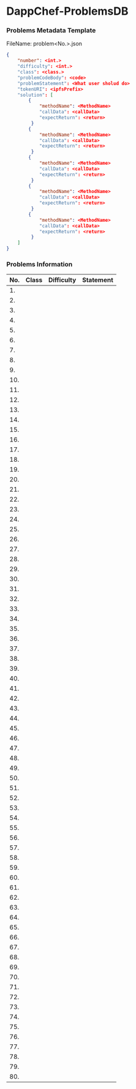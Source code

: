 # DappChef-ProblemsDB

### Problems Metadata Template
FileName: problem<No.>.json
```json
{
    "number": <int.>
    "difficulty": <int.>
    "class": <class.>
    "problemCodeBody": <code>
    "problemStatement": <What user sholud do>
    "tokenURI": <ipfsPrefix>
    "solution": [
        {
            "methodName": <MethodName>
            "callData": <callData>
            "expectReturn": <return>
         }
        {
            "methodName": <MethodName>
            "callData": <callData>
            "expectReturn": <return>
         }
        {
            "methodName": <MethodName>
            "callData": <callData>
            "expectReturn": <return>
         }
        {
            "methodName": <MethodName>
            "callData": <callData>
            "expectReturn": <return>
         }
        {
            "methodName": <MethodName>
            "callData": <callData>
            "expectReturn": <return>
         }
    ]
}
```

### Problems Information

| No. | Class | Difficulty | Statement |
| --- | --- | --- | --- |
| 1. ||||
| 2. ||||
| 3. ||||
| 4. ||||
| 5. ||||
| 6. ||||
| 7. ||||
| 8. ||||
| 9. ||||
| 10. ||||
| 11. ||||
| 12. ||||
| 13. ||||
| 14. ||||
| 15. ||||
| 16. ||||
| 17. ||||
| 18. ||||
| 19. ||||
| 20. ||||
| 21. ||||
| 22. ||||
| 23. ||||
| 24. ||||
| 25. ||||
| 26. ||||
| 27. ||||
| 28. ||||
| 29. ||||
| 30. ||||
| 31. ||||
| 32. ||||
| 33. ||||
| 34. ||||
| 35. ||||
| 36. ||||
| 37. ||||
| 38. ||||
| 39. ||||
| 40. ||||
| 41. ||||
| 42. ||||
| 43. ||||
| 44. ||||
| 45. ||||
| 46. ||||
| 47. ||||
| 48. ||||
| 49. ||||
| 50. ||||
| 51. ||||
| 52. ||||
| 53. ||||
| 54. ||||
| 55. ||||
| 56. ||||
| 57. ||||
| 58. ||||
| 59. ||||
| 60. ||||
| 61. ||||
| 62. ||||
| 63. ||||
| 64. ||||
| 65. ||||
| 66. ||||
| 67. ||||
| 68. ||||
| 69. ||||
| 70. ||||
| 71. ||||
| 72. ||||
| 73. ||||
| 74. ||||
| 75. ||||
| 76. ||||
| 77. ||||
| 78. ||||
| 79. ||||
| 80. ||||
